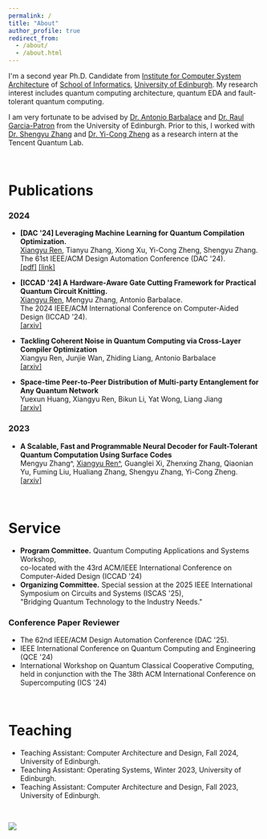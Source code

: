 ```yaml
---
permalink: /
title: "About"
author_profile: true
redirect_from: 
  - /about/
  - /about.html
---
```


I'm a second year Ph.D. Candidate from [Institute for Computer System Architecture](https://web.inf.ed.ac.uk/icsa) of [School of Informatics](https://informatics.ed.ac.uk/), [University of Edinburgh](https://www.ed.ac.uk/). My research interest includes quantum computing architecture, quantum EDA and fault-tolerant quantum computing.

I am very fortunate to be advised by [Dr. Antonio Barbalace](https://www.barbalace.it/antonio/) and [Dr. Raul Garcia-Patron](https://scholar.google.com/citations?user=EmnabekAAAAJ&hl=en) from the University of Edinburgh. Prior to this, I worked with [Dr. Shengyu Zhang](http://www.cse.cuhk.edu.hk/~syzhang/) and [Dr. Yi-Cong Zheng](https://scholar.google.com/citations?user=6Eo-JGEAAAAJ&hl=en) as a research intern at the Tencent Quantum Lab.

<br>

# Publications
### 2024
* __[DAC '24] Leveraging Machine Learning for Quantum Compilation Optimization.__ <br>
<u>Xiangyu Ren</u>, Tianyu Zhang, Xiong Xu, Yi-Cong Zheng, Shengyu Zhang. <br>
The 61st IEEE/ACM Design Automation Conference (DAC '24). <br>
[[pdf]](../files/DAC24_Tencent.pdf)  [[link]](https://dl.acm.org/doi/10.1145/3649329.3663510)

* __[ICCAD '24] A Hardware-Aware Gate Cutting Framework for Practical Quantum Circuit Knitting.__ <br>
<u>Xiangyu Ren</u>, Mengyu Zhang, Antonio Barbalace. <br>
The 2024 IEEE/ACM International Conference on Computer-Aided Design (ICCAD '24). <br>
[[arxiv]](https://arxiv.org/abs/2409.03870)

* __Tackling Coherent Noise in Quantum Computing via Cross-Layer Compiler Optimization__ <br>
Xiangyu Ren, Junjie Wan, Zhiding Liang, Antonio Barbalace <br>
[[arxiv]](https://arxiv.org/abs/2410.09664)

* __Space-time Peer-to-Peer Distribution of Multi-party Entanglement for Any Quantum Network__ <br>
Yuexun Huang, Xiangyu Ren, Bikun Li, Yat Wong, Liang Jiang <br>
[[arxiv]](https://arxiv.org/abs/2412.14757)

### 2023
* __A Scalable, Fast and Programmable Neural Decoder for Fault-Tolerant Quantum Computation Using Surface Codes__ <br>
Mengyu Zhang^, <u>Xiangyu Ren^</u>, Guanglei Xi, Zhenxing Zhang, Qiaonian Yu, Fuming Liu, Hualiang Zhang, Shengyu Zhang, Yi-Cong Zheng. <br>
[[arxiv]](https://arxiv.org/abs/2305.15767)

<br>

# Service
* __Program Committee.__ Quantum Computing Applications and Systems Workshop, <br> co-located with the 43rd ACM/IEEE International Conference on Computer-Aided Design (ICCAD '24)
* __Organizing Committee.__ Special session at the 2025 IEEE International Symposium on Circuits and Systems (ISCAS '25), <br> "Bridging Quantum Technology to the Industry Needs."
### Conference Paper Reviewer
* The 62nd IEEE/ACM Design Automation Conference (DAC '25).
* IEEE International Conference on Quantum Computing and Engineering (QCE '24)
* International Workshop on Quantum Classical Cooperative Computing, <br> held in conjunction with the The 38th ACM International Conference on Supercomputing (ICS '24)

<br>

# Teaching
* Teaching Assistant: Computer Architecture and Design, Fall 2024, University of Edinburgh.
* Teaching Assistant: Operating Systems, Winter 2023, University of Edinburgh.
* Teaching Assistant: Computer Architecture and Design, Fall 2023, University of Edinburgh.

<br>

<a href="https://clustrmaps.com/site/1c0q2"  title="Visit tracker"><img src="//www.clustrmaps.com/map_v2.png?d=vqH2RfGNW8j4ZD-hPc4qD0yrkis81b2ElvV1sxkxNBA&cl=ffffff" /></a>
